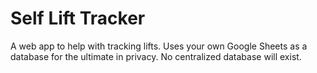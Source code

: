 # Self Lift Tracker

A web app to help with tracking lifts. Uses your own Google Sheets as a
database for the ultimate in privacy. No centralized database will exist.
